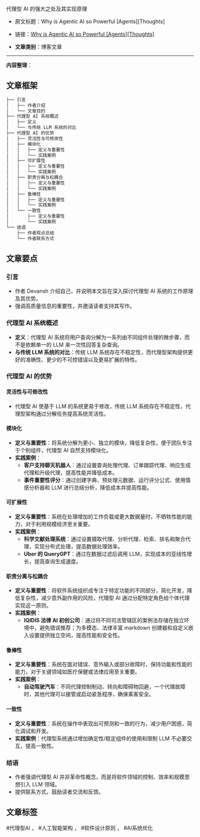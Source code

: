 代理型 AI 的强大之处及其实现原理
- 原文标题：Why is Agentic AI so Powerful [Agents][Thoughts]
- 链接：[Why is Agentic AI so Powerful [Agents][Thoughts]](https://artificialintelligencemadesimple.substack.com/p/why-is-agentic-ai-so-powerful-agentsthoughts)

- **文章类别**：博客文章

---

**内容整理**：


## 文章框架
```markdown
├── 引言
│   ├── 作者介绍
│   └── 文章目的
├── 代理型 AI 系统概述
│   ├── 定义
│   └── 与传统 LLM 系统的对比
├── 代理型 AI 的优势
│   ├── 灵活性与可修改性
│   ├── 模块化
│   │   ├── 定义与重要性
│   │   └── 实践案例
│   ├── 可扩展性
│   │   ├── 定义与重要性
│   │   └── 实践案例
│   ├── 职责分离与松耦合
│   │   ├── 定义与重要性
│   │   └── 实践案例
│   ├── 鲁棒性
│   │   ├── 定义与重要性
│   │   └── 实践案例
│   └── 一致性
│       ├── 定义与重要性
│       └── 实践案例
└── 结语
    ├── 作者观点总结
    └── 作者联系方式
```


## 文章要点

### 引言
- 作者 Devansh 介绍自己，并说明本文旨在深入探讨代理型 AI 系统的工作原理及其优势。
- 强调高质量信息的重要性，并邀请读者支持其写作。

### 代理型 AI 系统概述
- **定义**：代理型 AI 系统将用户查询分解为一系列由不同组件处理的微步骤，而不是依赖单一的 LLM 来一次性回答复杂查询。
- **与传统 LLM 系统的对比**：传统 LLM 系统存在不稳定性，而代理型架构提供更好的准确性、更少的不可控错误以及更易扩展的特性。

### 代理型 AI 的优势

#### 灵活性与可修改性
- 代理型 AI 使基于 LLM 的系统更易于修改，传统 LLM 系统存在不稳定性，代理型架构通过分解任务提高系统灵活性。

#### 模块化
- **定义与重要性**：将系统分解为更小、独立的模块，降低复杂性，便于团队专注于个别组件，代理型 AI 自然支持模块化。
- **实践案例**：
  - **客户支持聊天机器人**：通过设置查询处理代理、订单跟踪代理、响应生成代理和升级代理，提高性能并降低成本。
  - **事件重要性评分**：通过创建字典、预处理元数据、运行评分公式、使用情感分析器和 LLM 进行总结分析，降低成本并提高性能。

#### 可扩展性
- **定义与重要性**：系统在处理增加的工作负载或更大数据量时，不牺牲性能的能力，对于利用规模经济至关重要。
- **实践案例**：
  - **科学文献处理系统**：通过设置摄取代理、分析代理、检索、排名和聚合代理，实现分布式处理，提高数据处理效率。
  - **Uber 的 QueryGPT**：通过在数据过滤后调用 LLM，实现成本的亚线性增长，提高查询生成速度。

#### 职责分离与松耦合
- **定义与重要性**：将软件系统组织成专注于特定功能的不同部分，简化开发，降低复杂性，减少意外副作用的风险，代理型 AI 通过分配特定角色给个体代理实现这一原则。
- **实践案例**：
  - **IQIDIS 法律 AI 初创公司**：通过将不同司法管辖区的案例法存储在独立环境中，避免错误推荐；为多模态、法律丰富 markdown 创建器和自定义嵌入设置提供独立空间，提高性能和安全性。

#### 鲁棒性
- **定义与重要性**：系统在面对错误、意外输入或部分故障时，保持功能和性能的能力，对于关键领域如医疗保健或法律应用至关重要。
- **实践案例**：
  - **自动驾驶汽车**：不同代理控制制动、转向和障碍物回避，一个代理故障时，其他代理可以接管或启动紧急程序，确保乘客安全。

#### 一致性
- **定义与重要性**：系统在操作中表现出可预测和一致的行为，减少用户困惑，简化调试和开发。
- **实践案例**：代理型系统通过增加确定性/稳定组件的使用和限制 LLM 不必要交互，提高一致性。

### 结语
- 作者强调代理型 AI 并非革命性概念，而是将软件领域的控制、效率和规模思想引入 LLM 领域。
- 提供联系方式，鼓励读者交流和反馈。

## 文章标签
#代理型AI ， #人工智能架构 ， #软件设计原则 ， #AI系统优化

